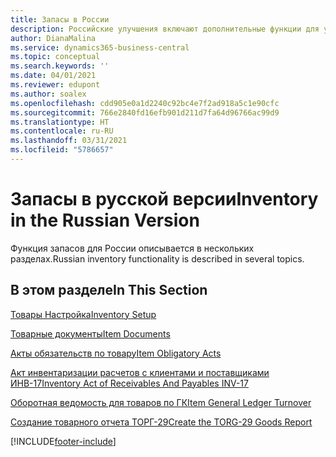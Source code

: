 ```yaml
---
title: Запасы в России
description: Российские улучшения включают дополнительные функции для управления запасами.
author: DianaMalina
ms.service: dynamics365-business-central
ms.topic: conceptual
ms.search.keywords: ''
ms.date: 04/01/2021
ms.reviewer: edupont
ms.author: soalex
ms.openlocfilehash: cdd905e0a1d2240c92bc4e7f2ad918a5c1e90cfc
ms.sourcegitcommit: 766e2840fd16efb901d211d7fa64d96766ac99d9
ms.translationtype: HT
ms.contentlocale: ru-RU
ms.lasthandoff: 03/31/2021
ms.locfileid: "5786657"
---
```

# <a name="inventory-in-the-russian-version"></a><span data-ttu-id="af73f-103">Запасы в русской версии</span><span class="sxs-lookup"><span data-stu-id="af73f-103">Inventory in the Russian Version</span></span>

<span data-ttu-id="af73f-104">Функция запасов для России описывается в нескольких разделах.</span><span class="sxs-lookup"><span data-stu-id="af73f-104">Russian inventory functionality is described in several topics.</span></span>

## <a name="in-this-section"></a><span data-ttu-id="af73f-105">В этом разделе</span><span class="sxs-lookup"><span data-stu-id="af73f-105">In This Section</span></span>

[<span data-ttu-id="af73f-106">Товары Настройка</span><span class="sxs-lookup"><span data-stu-id="af73f-106">Inventory Setup</span></span>](Inventory-Setup.md)

[<span data-ttu-id="af73f-107">Товарные документы</span><span class="sxs-lookup"><span data-stu-id="af73f-107">Item Documents</span></span>](Item-Documents.md)

[<span data-ttu-id="af73f-108">Акты обязательств по товару</span><span class="sxs-lookup"><span data-stu-id="af73f-108">Item Obligatory Acts</span></span>](Item-Obligatory-Acts.md)

[<span data-ttu-id="af73f-109">Акт инвентаризации расчетов с клиентами и поставщиками ИНВ-17</span><span class="sxs-lookup"><span data-stu-id="af73f-109">Inventory Act of Receivables And Payables INV-17</span></span>](Inventory-Act-of-Receivables-And-Payables-INV-17.md)

[<span data-ttu-id="af73f-110">Оборотная ведомость для товаров по ГК</span><span class="sxs-lookup"><span data-stu-id="af73f-110">Item General Ledger Turnover</span></span>](Item-General-Ledger-Turnover.md)

[<span data-ttu-id="af73f-111">Создание товарного отчета ТОРГ-29</span><span class="sxs-lookup"><span data-stu-id="af73f-111">Create the TORG-29 Goods Report</span></span>](How-to-Create-the-TORG-29-Goods-Report.md)


[!INCLUDE[footer-include](../../includes/footer-banner.md)]